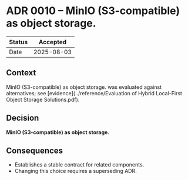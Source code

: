 # ADR 0010 – MinIO (S3-compatible) as object storage.

| Status | Accepted |
|--------|----------|
| Date   | 2025-08-03 |

## Context
MinIO (S3-compatible) as object storage. was evaluated against alternatives; see [evidence](../reference/Evaluation of Hybrid Local-First Object Storage Solutions.pdf).

## Decision
**MinIO (S3-compatible) as object storage.**

## Consequences
* Establishes a stable contract for related components.  
* Changing this choice requires a superseding ADR.

